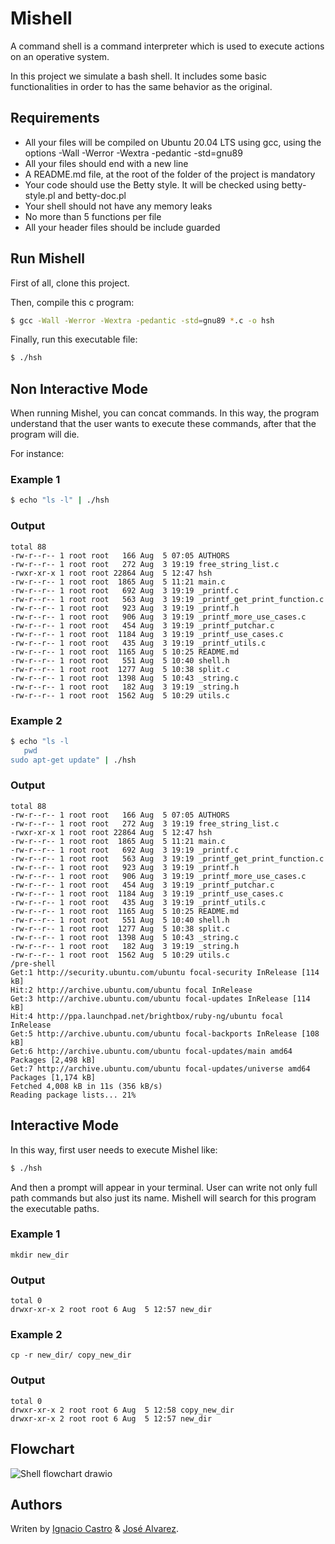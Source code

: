 # Mishell

A command shell is a command interpreter which is used to execute actions on an operative system. 

In this project we simulate a bash shell. It includes some basic functionalities in order to has the same behavior as the original.

## Requirements

- All your files will be compiled on Ubuntu 20.04 LTS using gcc, using the options -Wall -Werror -Wextra -pedantic -std=gnu89
- All your files should end with a new line
- A README.md file, at the root of the folder of the project is mandatory
- Your code should use the Betty style. It will be checked using betty-style.pl and betty-doc.pl
- Your shell should not have any memory leaks
- No more than 5 functions per file
- All your header files should be include guarded


## Run Mishell

First of all, clone this project. 

Then, compile this c program:
```sh
$ gcc -Wall -Werror -Wextra -pedantic -std=gnu89 *.c -o hsh
```
Finally, run this executable file:
```sh
$ ./hsh
```

## Non Interactive Mode

When running Mishel, you can concat commands. In this way, the program understand that the user wants to execute these commands, after that the program will die.

For instance:

### Example 1
```sh
$ echo "ls -l" | ./hsh
```

### Output

```
total 88
-rw-r--r-- 1 root root   166 Aug  5 07:05 AUTHORS
-rw-r--r-- 1 root root   272 Aug  3 19:19 free_string_list.c
-rwxr-xr-x 1 root root 22864 Aug  5 12:47 hsh
-rw-r--r-- 1 root root  1865 Aug  5 11:21 main.c
-rw-r--r-- 1 root root   692 Aug  3 19:19 _printf.c
-rw-r--r-- 1 root root   563 Aug  3 19:19 _printf_get_print_function.c
-rw-r--r-- 1 root root   923 Aug  3 19:19 _printf.h
-rw-r--r-- 1 root root   906 Aug  3 19:19 _printf_more_use_cases.c
-rw-r--r-- 1 root root   454 Aug  3 19:19 _printf_putchar.c
-rw-r--r-- 1 root root  1184 Aug  3 19:19 _printf_use_cases.c
-rw-r--r-- 1 root root   435 Aug  3 19:19 _printf_utils.c
-rw-r--r-- 1 root root  1165 Aug  5 10:25 README.md
-rw-r--r-- 1 root root   551 Aug  5 10:40 shell.h
-rw-r--r-- 1 root root  1277 Aug  5 10:38 split.c
-rw-r--r-- 1 root root  1398 Aug  5 10:43 _string.c
-rw-r--r-- 1 root root   182 Aug  3 19:19 _string.h
-rw-r--r-- 1 root root  1562 Aug  5 10:29 utils.c
```

### Example 2

```sh
$ echo "ls -l
   pwd    
sudo apt-get update" | ./hsh
```

### Output
```
total 88
-rw-r--r-- 1 root root   166 Aug  5 07:05 AUTHORS
-rw-r--r-- 1 root root   272 Aug  3 19:19 free_string_list.c
-rwxr-xr-x 1 root root 22864 Aug  5 12:47 hsh
-rw-r--r-- 1 root root  1865 Aug  5 11:21 main.c
-rw-r--r-- 1 root root   692 Aug  3 19:19 _printf.c
-rw-r--r-- 1 root root   563 Aug  3 19:19 _printf_get_print_function.c
-rw-r--r-- 1 root root   923 Aug  3 19:19 _printf.h
-rw-r--r-- 1 root root   906 Aug  3 19:19 _printf_more_use_cases.c
-rw-r--r-- 1 root root   454 Aug  3 19:19 _printf_putchar.c
-rw-r--r-- 1 root root  1184 Aug  3 19:19 _printf_use_cases.c
-rw-r--r-- 1 root root   435 Aug  3 19:19 _printf_utils.c
-rw-r--r-- 1 root root  1165 Aug  5 10:25 README.md
-rw-r--r-- 1 root root   551 Aug  5 10:40 shell.h
-rw-r--r-- 1 root root  1277 Aug  5 10:38 split.c
-rw-r--r-- 1 root root  1398 Aug  5 10:43 _string.c
-rw-r--r-- 1 root root   182 Aug  3 19:19 _string.h
-rw-r--r-- 1 root root  1562 Aug  5 10:29 utils.c
/pre-shell
Get:1 http://security.ubuntu.com/ubuntu focal-security InRelease [114 kB]
Hit:2 http://archive.ubuntu.com/ubuntu focal InRelease
Get:3 http://archive.ubuntu.com/ubuntu focal-updates InRelease [114 kB]
Hit:4 http://ppa.launchpad.net/brightbox/ruby-ng/ubuntu focal InRelease
Get:5 http://archive.ubuntu.com/ubuntu focal-backports InRelease [108 kB]
Get:6 http://archive.ubuntu.com/ubuntu focal-updates/main amd64 Packages [2,498 kB]
Get:7 http://archive.ubuntu.com/ubuntu focal-updates/universe amd64 Packages [1,174 kB]
Fetched 4,008 kB in 11s (356 kB/s)
Reading package lists... 21%
```

## Interactive Mode

In this way, first user needs to execute Mishel like:

```sh
$ ./hsh
```
And then a prompt will appear in your terminal. User can write not only full path commands but also just its name. Mishell will search for this program the executable paths. 

### Example 1
```
mkdir new_dir
```

### Output
```
total 0
drwxr-xr-x 2 root root 6 Aug  5 12:57 new_dir
```

### Example 2

```
cp -r new_dir/ copy_new_dir
```

### Output
```
total 0
drwxr-xr-x 2 root root 6 Aug  5 12:58 copy_new_dir
drwxr-xr-x 2 root root 6 Aug  5 12:57 new_dir
```

## Flowchart

![Shell flowchart drawio](https://user-images.githubusercontent.com/46456405/183103662-462fcbd8-69cd-4478-a657-126d5d55e6dc.png)

## Authors

Writen by [Ignacio Castro](https://github.com/ignaciocastro347) & [José Alvarez](https://github.com/BesterGG).
